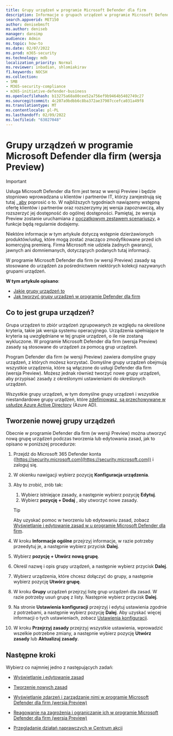 ```yaml
---
title: Grupy urządzeń w programie Microsoft Defender dla firm
description: Informacje o grupach urządzeń w programie Microsoft Defender dla firm
search.appverid: MET150
author: denisebmsft
ms.author: deniseb
manager: dansimp
audience: Admin
ms.topic: how-to
ms.date: 02/07/2022
ms.prod: m365-security
ms.technology: mdb
localization_priority: Normal
ms.reviewer: inbadian, shlomiakirav
f1.keywords: NOCSH
ms.collection:
- SMB
- M365-security-compliance
- m365-initiative-defender-business
ms.openlocfilehash: b13275a68a80cee52a756ef9b9464b5402749c27
ms.sourcegitcommit: 4c207a9bdbb6c8ba372ae37907ccefca031a49f8
ms.translationtype: MT
ms.contentlocale: pl-PL
ms.lasthandoff: 02/09/2022
ms.locfileid: "63027048"
---
```

# <a name="device-groups-in-microsoft-defender-for-business-preview"></a>Grupy urządzeń w programie Microsoft Defender dla firm (wersja Preview)

> [!IMPORTANT]
> Usługa Microsoft Defender dla firm jest teraz w wersji Preview i będzie stopniowo wprowadzana u klientów i partnerów IT, którzy zarejestrują się tutaj [, aby](https://aka.ms/mdb-preview) poprosić o to. W najbliższych tygodniach nawiązemy wstępną ofertę klientów i partnerów oraz rozszerzymy jej wersja zapoznawczą, aby rozszerzyć jej dostępność do ogólnej dostępności. Pamiętaj, że wersja Preview zostanie uruchamiana z [początkowym zestawem scenariuszy](mdb-tutorials.md#try-these-preview-scenarios), a funkcje będą regularnie dodajemy.
> 
> Niektóre informacje w tym artykule dotyczą wstępnie dzierżawionych produktów/usług, które mogą zostać znacząco zmodyfikowane przed ich komercyjną premierą. Firma Microsoft nie udziela żadnych gwarancji, jawnych ani domniemanych, dotyczących podanych tutaj informacji. 

W programie Microsoft Defender dla firm (w wersji Preview) zasady są stosowane do urządzeń za pośrednictwem niektórych kolekcji nazywanych grupami urządzeń. 

**W tym artykule opisano**:  

- [Jakie grupy urządzeń to](#what-is-a-device-group)   
- [Jak tworzyć grupy urządzeń w programie Defender dla firm](#create-a-new-device-group)

## <a name="what-is-a-device-group"></a>Co to jest grupa urządzeń?

Grupa urządzeń to zbiór urządzeń zgrupowanych ze względu na określone kryteria, takie jak wersja systemu operacyjnego. Urządzenia spełniające te kryteria są uwzględniane w tej grupie urządzeń, o ile nie zostaną wykluczone. W programie Microsoft Defender dla firm (wersja Preview) zasady są stosowane do urządzeń za pomocą grup urządzeń. 

Program Defender dla firm (w wersji Preview) zawiera domyślne grupy urządzeń, z których możesz korzystać. Domyślne grupy urządzeń obejmują wszystkie urządzenia, które są włączone do usługi Defender dla firm (wersja Preview). Możesz jednak również tworzyć nowe grupy urządzeń, aby przypisać zasady z określonymi ustawieniami do określonych urządzeń. 

Wszystkie grupy urządzeń, w tym domyślne grupy urządzeń i wszystkie niestandardowe grupy urządzeń, które [zdefiniowasz, są przechowywane w usłudze Azure Active Directory](/azure/active-directory/fundamentals/active-directory-whatis) (Azure AD).

## <a name="create-a-new-device-group"></a>Tworzenie nowej grupy urządzeń

Obecnie w programie Defender dla firm (w wersji Preview) można utworzyć nową grupę urządzeń podczas tworzenia lub edytowania zasad, jak to opisano w poniższej procedurze: 

1. Przejdź do Microsoft 365 Defender konta ([https://security.microsoft.com](https://security.microsoft.com)) i zaloguj się.

2. W okienku nawigacji wybierz pozycję **Konfiguracja urządzenia**. 

3. Aby to zrobić, zrób tak:

    1. Wybierz istniejące zasady, a następnie wybierz pozycję **Edytuj**.
    2. Wybierz **pozycję + Dodaj** , aby utworzyć nowe zasady.

    > [!TIP]
    > Aby uzyskać pomoc w tworzeniu lub edytowaniu zasad, zobacz [Wyświetlanie i edytowanie zasad w u programie Microsoft Defender dla firm](mdb-view-edit-policies.md).

4. W kroku **Informacje ogólne** przejrzyj informacje, w razie potrzeby przeedytuj je, a następnie wybierz przycisk **Dalej**.

5. Wybierz **pozycję + Utwórz nową grupę**. 

6. Określ nazwę i opis grupy urządzeń, a następnie wybierz przycisk **Dalej**.

7. Wybierz urządzenia, które chcesz dołączyć do grupy, a następnie wybierz pozycję **Utwórz grupę**.

8. W kroku **Grupy** urządzeń przejrzyj listę grup urządzeń dla zasad. W razie potrzeby usuń grupę z listy. Następnie wybierz przycisk **Dalej**.

9. Na stronie **Ustawienia konfiguracji** przejrzyj i edytuj ustawienia zgodnie z potrzebami, a następnie wybierz pozycję **Dalej**. Aby uzyskać więcej informacji o tych ustawieniach, zobacz [Ustawienia konfiguracji](mdb-next-gen-configuration-settings.md).

10. W kroku **Przejrzyj zasady** przejrzyj wszystkie ustawienia, wprowadzić wszelkie potrzebne zmiany, a następnie wybierz pozycję **Utwórz zasady** lub **Aktualizuj zasady**.

## <a name="next-steps"></a>Następne kroki

Wybierz co najmniej jedno z następujących zadań:

- [Wyświetlanie i edytowanie zasad](mdb-view-edit-policies.md)

- [Tworzenie nowych zasad](mdb-create-new-policy.md)

- [Wyświetlanie zdarzeń i zarządzanie nimi w programie Microsoft Defender dla firm (wersja Preview)](mdb-view-manage-incidents.md)

- [Reagowanie na zagrożenia i ograniczanie ich w programie Microsoft Defender dla firm (wersja Preview)](mdb-respond-mitigate-threats.md)

- [Przeglądanie działań naprawczych w Centrum akcji](mdb-review-remediation-actions.md)